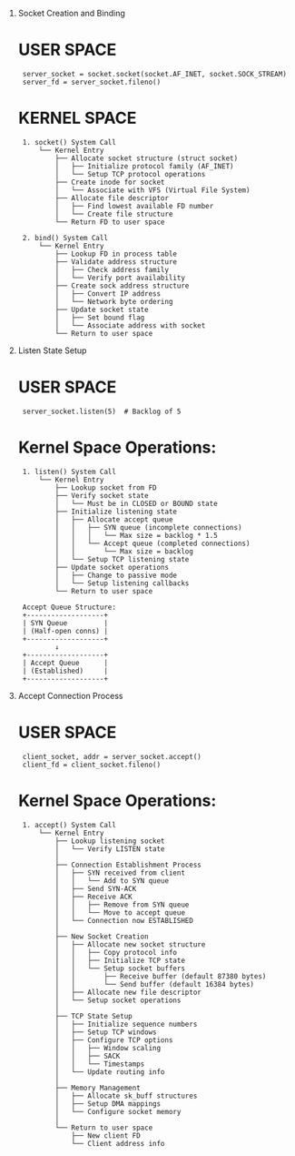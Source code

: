 1. Socket Creation and Binding

    # USER SPACE
        server_socket = socket.socket(socket.AF_INET, socket.SOCK_STREAM)
        server_fd = server_socket.fileno()

    # KERNEL SPACE

        1. socket() System Call
            └── Kernel Entry
                ├── Allocate socket structure (struct socket)
                │   ├── Initialize protocol family (AF_INET)
                │   └── Setup TCP protocol operations
                ├── Create inode for socket
                │   └── Associate with VFS (Virtual File System)
                ├── Allocate file descriptor
                │   ├── Find lowest available FD number
                │   └── Create file structure
                └── Return FD to user space
    
        2. bind() System Call
            └── Kernel Entry
                ├── Lookup FD in process table
                ├── Validate address structure
                │   ├── Check address family
                │   └── Verify port availability
                ├── Create sock address structure
                │   ├── Convert IP address
                │   └── Network byte ordering
                ├── Update socket state
                │   ├── Set bound flag
                │   └── Associate address with socket
                └── Return to user space

2. Listen State Setup
    # USER SPACE
        server_socket.listen(5)  # Backlog of 5
    
    # Kernel Space Operations:
        1. listen() System Call
            └── Kernel Entry
                ├── Lookup socket from FD
                ├── Verify socket state
                │   └── Must be in CLOSED or BOUND state
                ├── Initialize listening state
                │   ├── Allocate accept queue
                │   │   ├── SYN queue (incomplete connections)
                │   │   │   └── Max size = backlog * 1.5
                │   │   └── Accept queue (completed connections)
                │   │       └── Max size = backlog
                │   └── Setup TCP listening state
                ├── Update socket operations
                │   ├── Change to passive mode
                │   └── Setup listening callbacks
                └── Return to user space

        Accept Queue Structure:
        +-------------------+
        | SYN Queue         |
        | (Half-open conns) |
        +-------------------+
                ↓
        +-------------------+
        | Accept Queue      |
        | (Established)     |
        +-------------------+

3. Accept Connection Process
    # USER SPACE
        client_socket, addr = server_socket.accept()
        client_fd = client_socket.fileno()
    
    # Kernel Space Operations:
        1. accept() System Call
            └── Kernel Entry
                ├── Lookup listening socket
                │   └── Verify LISTEN state
                │
                ├── Connection Establishment Process
                │   ├── SYN received from client
                │   │   └── Add to SYN queue
                │   ├── Send SYN-ACK
                │   ├── Receive ACK
                │   │   ├── Remove from SYN queue
                │   │   └── Move to accept queue
                │   └── Connection now ESTABLISHED
                │
                ├── New Socket Creation
                │   ├── Allocate new socket structure
                │   │   ├── Copy protocol info
                │   │   ├── Initialize TCP state
                │   │   └── Setup socket buffers
                │   │       ├── Receive buffer (default 87380 bytes)
                │   │       └── Send buffer (default 16384 bytes)
                │   ├── Allocate new file descriptor
                │   └── Setup socket operations
                │
                ├── TCP State Setup
                │   ├── Initialize sequence numbers
                │   ├── Setup TCP windows
                │   ├── Configure TCP options
                │   │   ├── Window scaling
                │   │   ├── SACK
                │   │   └── Timestamps
                │   └── Update routing info
                │
                ├── Memory Management
                │   ├── Allocate sk_buff structures
                │   ├── Setup DMA mappings
                │   └── Configure socket memory
                │
                └── Return to user space
                    ├── New client FD
                    └── Client address info

       
